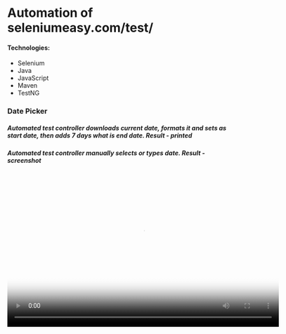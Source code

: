 # Automation of seleniumeasy.com/test/

#### Technologies:
* Selenium
* Java
* JavaScript
* Maven
* TestNG

### Date Picker
##### Automated test controller downloads current date, formats it and sets as start date, then adds 7 days what is end date. Result - printed
##### Automated test controller manually selects or types date. Result - screenshot


<video poster="poster.jpg" width="618" height="347" controls preload> 
    <source src="datepicker.webmhd.webm" media="only screen and (min-device-width: 568px)"></source> 
    <source src="datepicker.iphone.mp4" media="only screen and (max-device-width: 568px)"></source> 
    <source src="datepicker.webmhd.webm"></source> 
</video>



